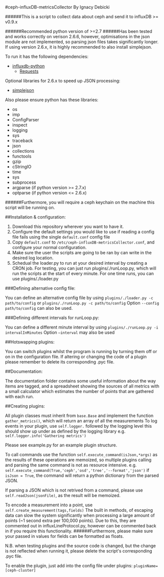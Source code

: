 #ceph-influxDB-metricsCollector
By Ignacy Debicki

######This is a script to collect data about ceph and send it to influxDB >= v0.9.x

######Recommended python version of >=2.7
######Has been tested and works correctly on verison 2.6.6, however, optimisations in the json module are not implemented, so parsing json files takes significantly longer. If using version 2.6.x, it is highly recommended to also install simplejson.



To run it has the following dependencies:

* [influxdb-python](https://github.com/influxdb/influxdb-python)
  * [Requests](http://docs.python-requests.org/)

Optional libraries for 2.6.x to speed up JSON processing:
* [simplejson](https://github.com/simplejson/simplejson)

Also please ensure python has these libraries:

* os	
* imp
* ConfigParser
* inspect
* logging
* sys
* traceback
* json
* collections
* functools
* gzip
* cStringIO
* time
* sys
* subprocess
* argparse (if python version >= 2.7.x)
* optparse (if python version <= 2.6.x)

######Furthermore, you will require a ceph keychain on the machine this script will be running on.

##Installation & configuration:

1. Download this repository wherever you want to have it.
2. Configure the default settings you would like to use if reading a config file fails using the single `default.conf` config file
3. Copy `default.conf` to `/etc/ceph-influxDB-metricsCollector.conf`, and configure your normal configuration.
4. Make sure the user the scripts are going to be ran by can write in the desired log location.
5. Schedual the loader.py to run at your desired interval by creating a CRON job. For testing, you can just run plugins/./runLoop.py, which will run the scripts at the start of every minute. For one time runs, you can use plugins/./loader.py


###Defining alternative config file:

You can define an alternative config file by using `plugins/./loader.py -c path/to/config` or `plugins/./runLoop.py -c path/to/config`
Option `--config path/to/config` can also be used.

###Defining different intervals for runLoop.py:

You can define a different minute interval by using `plugins/./runLoop.py -i intervalInMinutes`
Option `—interval` may also be used

##Hotswapping plugins:

You can switch plugins whilst the program is running by turning them off or on in the configuration file.
If altering or changing the code of a plugin please remember to delete its corresponding .pyc file.

##Documentation:

The documentation folder contains some useful information about the way items are tagged, and a spreadsheet showing the sources of all metrics with a small calculator which estimates the number of points that are gathered with each run.

##Creating plugins:

All plugin classes must inherit from `base.Base` and implement the function `gather_metrics()`, which will return an array of all the measurements
To log events in your plugin, use `self.logger.` followed by the logging level this should show up under as defined by the logging library
e.g. `self.logger.info('Gathering metrics')`

Please see example.py for an example plugin structure.

To call commands use the function `self.execute_command(isJson,*args)` as the results of these operations are memoized, so multiple plugins calling and parsing the same command is not as resource intensive.
e.g. `self.execute_command(True,'ceph','osd','tree','--format','json')`
if `isJson = True`, the command will return a python dictionary from the parsed JSON. 

If parsing a JSON which is not retrived from a command, please use `self.readJson(jsonFile)`, as the result will be memoized.

To encode a measurement into a point, use `self.create_measurement(tags,fields)`
The built in methods, of escaping data can slow the system significantly when processing a large amount of points (~1 second extra per 100,000 points).
Due to this, they are commented out in influxLineProtocol.py, however can be commented back in if you require this functionality.
######Furthermore, please make sure your passed in values for fields can be formatted as floats.

N.B. when testing plugins and the source code is changed, but the change is not reflected when running it, please delete the script's corresponding .pyc file.

To enable the plugin, just add into the config file under plugins:
`pluginName=[ceph-cluster]`
